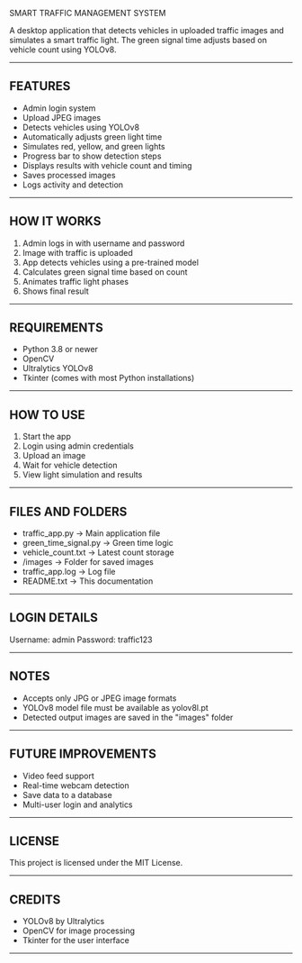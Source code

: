SMART TRAFFIC MANAGEMENT SYSTEM

A desktop application that detects vehicles in uploaded traffic images and simulates a smart traffic light. The green signal time adjusts based on vehicle count using YOLOv8.

---

## FEATURES

* Admin login system
* Upload JPEG images
* Detects vehicles using YOLOv8
* Automatically adjusts green light time
* Simulates red, yellow, and green lights
* Progress bar to show detection steps
* Displays results with vehicle count and timing
* Saves processed images
* Logs activity and detection

---

## HOW IT WORKS

1. Admin logs in with username and password
2. Image with traffic is uploaded
3. App detects vehicles using a pre-trained model
4. Calculates green signal time based on count
5. Animates traffic light phases
6. Shows final result

---

## REQUIREMENTS

* Python 3.8 or newer
* OpenCV
* Ultralytics YOLOv8
* Tkinter (comes with most Python installations)

---

## HOW TO USE

1. Start the app
2. Login using admin credentials
3. Upload an image
4. Wait for vehicle detection
5. View light simulation and results

---

## FILES AND FOLDERS

* traffic\_app.py → Main application file
* green\_time\_signal.py → Green time logic
* vehicle\_count.txt → Latest count storage
* /images → Folder for saved images
* traffic\_app.log → Log file
* README.txt → This documentation

---

## LOGIN DETAILS

Username: admin
Password: traffic123

---

## NOTES

* Accepts only JPG or JPEG image formats
* YOLOv8 model file must be available as yolov8l.pt
* Detected output images are saved in the "images" folder

---

## FUTURE IMPROVEMENTS

* Video feed support
* Real-time webcam detection
* Save data to a database
* Multi-user login and analytics

---

## LICENSE

This project is licensed under the MIT License.

---

## CREDITS

* YOLOv8 by Ultralytics
* OpenCV for image processing
* Tkinter for the user interface

---


